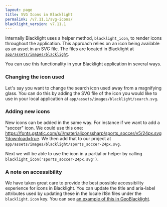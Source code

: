 ```yaml
---
layout: page
title: SVG Icons in Blacklight
permalink: /v7.11.1/svg-icons/
blacklight_version: v7.11.1
---
```


Internally Blacklight uses a helper method, `blacklight_icon`, to render icons throughout the application. This approach relies on an icon being available as an asset in an SVG file. The files are located in Blacklight at [`app/assets/images/blacklight`](https://github.com/projectblacklight/blacklight/tree/master/app/assets/images/blacklight).

You can use this functionality in your  Blacklight application in several ways.

### Changing the icon used

Let's say you want to change the search icon used away from a magnifying glass. You can do this by adding the SVG file of the icon you would like to use in your local application at `app/assets/images/blacklight/search.svg`.

### Adding new icons

New icons can be added in the same way. For instance if we want to add a "soccer" icon. We could use this one: https://fonts.gstatic.com/s/i/materialiconssharp/sports_soccer/v5/24px.svg?download=true. We then add that to our project at `app/assets/images/blacklight/sports_soccer-24px.svg`.

Next we will be able to use the icon in a partial or helper by calling `blacklight_icon('sports_soccer-24px.svg')`. 

### A note on accessibility

We have taken great care to provide the best possible accessibility experience for icons in Blacklight. You can update the title and aria-label attributes used by updating these in the locale i18n files under the `blacklight.icon` key. You can see [an example of this in GeoBlacklight](https://github.com/geoblacklight/geoblacklight/blob/main/config/locales/geoblacklight.en.yml#L110-L148).
